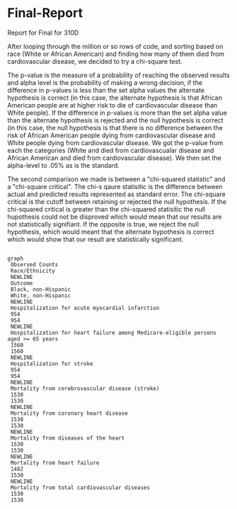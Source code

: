 # Final-Report
Report for Final for 310D

After looping through the million or so rows of code, and sorting based on race (White or African American) and finding how many of them died from cardiovascular disease, we decided to try a chi-square test.

The p-value is the measure of a probability of reaching the observed results and alpha level is the probability of making a wrong decision, if the difference in p-values is less than the set alpha values the alternate hypothesis is correct (in this case, the alternate hypothesis is that African American people are at higher risk to die of cardiovascular disease than White people). If the difference in p-values is more than the set alpha value than the alternate hypothesis is rejected and the null hypothesis is correct (in this case, the null hypothesis is that there is no difference between the risk of African American people dying from cardiovascular disease and White people dying from cardiovascular disease. We got the p-value from each the categories (White and died from cardiovascualar disease and African American and died from cardiovascular disease). We then set the alpha-level to .05% as is the standard. 

The second comparison we made is between a "chi-squared statistic" and a "chi-square critical". The chi-s qaure statisitic is the difference between actual and predicted results represented as standard error. The chi-square critical is the cutoff between retaining or rejected the null hypothesis. If the chi-squared critical is greater than the chi-squared statisitic the null hupothesis could not be disproved which would mean that our results are not statistically signifiant. If the opposite is true, we reject the null hypothesis, which would meant that the alternate hypothesis is correct which would show that our result are statistically significant. 

```mermaid

graph
 Observed Counts
 Race/Ethnicity
 NEWLINE
 Outcome
 Black, non-Hispanic
 White, non-Hispanic
 NEWLINE
 Hospitalization for acute myocardial infarction
 954
 954
 NEWLINE
 Hospitalization for heart failure among Medicare-eligible persons aged >= 65 years
 1560
 1560
 NEWLINE
 Hospitalization for stroke
 954
 954
 NEWLINE
 Mortality from cerebrovascular disease (stroke)
 1530
 1530
 NEWLINE
 Mortality from coronary heart disease
 1530
 1530
 NEWLINE
 Mortality from diseases of the heart
 1530
 1530
 NEWLINE
 Mortality from heart failure
 1482
 1530
 NEWLINE
 Mortality from total cardiovascular diseases
 1530
 1530
```
